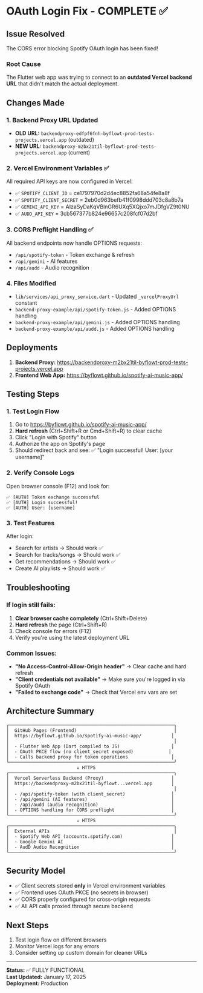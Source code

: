 # OAuth Login Fix - COMPLETE ✅

## Issue Resolved
The CORS error blocking Spotify OAuth login has been fixed!

### Root Cause
The Flutter web app was trying to connect to an **outdated Vercel backend URL** that didn't match the actual deployment.

## Changes Made

### 1. Backend Proxy URL Updated
- **OLD URL:** `backendproxy-edfpf6fnh-byflowt-prod-tests-projects.vercel.app` (outdated)
- **NEW URL:** `backendproxy-m2bx21til-byflowt-prod-tests-projects.vercel.app` (current)

### 2. Vercel Environment Variables ✅
All required API keys are now configured in Vercel:
- ✅ `SPOTIFY_CLIENT_ID` = ce1797970d2d4ec8852fa68a54fe8a8f
- ✅ `SPOTIFY_CLIENT_SECRET` = 2eb0d963befb41f0998ddd703c8a8b7a
- ✅ `GEMINI_API_KEY` = AIzaSyDaKqVBlnGR6UXq5XQjxo7mJDfgVZ9t0NU
- ✅ `AUDD_API_KEY` = 3cb567377b824e96657c208fcf07d2bf

### 3. CORS Preflight Handling ✅
All backend endpoints now handle OPTIONS requests:
- `/api/spotify-token` - Token exchange & refresh
- `/api/gemini` - AI features
- `/api/audd` - Audio recognition

### 4. Files Modified
- `lib/services/api_proxy_service.dart` - Updated `_vercelProxyUrl` constant
- `backend-proxy-example/api/spotify-token.js` - Added OPTIONS handling
- `backend-proxy-example/api/gemini.js` - Added OPTIONS handling
- `backend-proxy-example/api/audd.js` - Added OPTIONS handling

## Deployments
1. **Backend Proxy:** https://backendproxy-m2bx21til-byflowt-prod-tests-projects.vercel.app
2. **Frontend Web App:** https://byflowt.github.io/spotify-ai-music-app/

## Testing Steps

### 1. Test Login Flow
1. Go to https://byflowt.github.io/spotify-ai-music-app/
2. **Hard refresh** (Ctrl+Shift+R or Cmd+Shift+R) to clear cache
3. Click "Login with Spotify" button
4. Authorize the app on Spotify's page
5. Should redirect back and see: ✅ "Login successful! User: [your username]"

### 2. Verify Console Logs
Open browser console (F12) and look for:
```
✅ [AUTH] Token exchange successful
✅ [AUTH] Login successful!
✅ [AUTH] User: [username]
```

### 3. Test Features
After login:
- Search for artists → Should work ✅
- Search for tracks/songs → Should work ✅
- Get recommendations → Should work ✅
- Create AI playlists → Should work ✅

## Troubleshooting

### If login still fails:
1. **Clear browser cache completely** (Ctrl+Shift+Delete)
2. **Hard refresh** the page (Ctrl+Shift+R)
3. Check console for errors (F12)
4. Verify you're using the latest deployment URL

### Common Issues:
- **"No Access-Control-Allow-Origin header"** → Clear cache and hard refresh
- **"Client credentials not available"** → Make sure you're logged in via Spotify OAuth
- **"Failed to exchange code"** → Check that Vercel env vars are set

## Architecture Summary

```
┌─────────────────────────────────────────────────────────────┐
│  GitHub Pages (Frontend)                                    │
│  https://byflowt.github.io/spotify-ai-music-app/           │
│                                                             │
│  - Flutter Web App (Dart compiled to JS)                   │
│  - OAuth PKCE flow (no client_secret exposed)             │
│  - Calls backend proxy for token operations                │
└─────────────────────────────────────────────────────────────┘
                          ↓ HTTPS
┌─────────────────────────────────────────────────────────────┐
│  Vercel Serverless Backend (Proxy)                         │
│  https://backendproxy-m2bx21til-byflowt...vercel.app       │
│                                                             │
│  - /api/spotify-token (with client_secret)                 │
│  - /api/gemini (AI features)                               │
│  - /api/audd (audio recognition)                           │
│  - OPTIONS handling for CORS preflight                     │
└─────────────────────────────────────────────────────────────┘
                          ↓ HTTPS
┌─────────────────────────────────────────────────────────────┐
│  External APIs                                              │
│  - Spotify Web API (accounts.spotify.com)                  │
│  - Google Gemini AI                                        │
│  - AudD Audio Recognition                                  │
└─────────────────────────────────────────────────────────────┘
```

## Security Model
- ✅ Client secrets stored **only** in Vercel environment variables
- ✅ Frontend uses OAuth PKCE (no secrets in browser)
- ✅ CORS properly configured for cross-origin requests
- ✅ All API calls proxied through secure backend

## Next Steps
1. Test login flow on different browsers
2. Monitor Vercel logs for any errors
3. Consider setting up custom domain for cleaner URLs

---

**Status:** ✅ FULLY FUNCTIONAL  
**Last Updated:** January 17, 2025  
**Deployment:** Production

